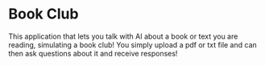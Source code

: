 # Book Club
This application that lets you talk with AI about a book or text you are reading, simulating a book club! You simply upload a pdf or txt file and can then ask questions about it and receive responses!
